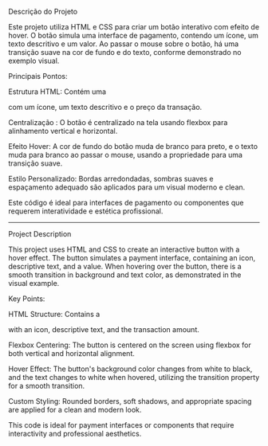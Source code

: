 Descrição do Projeto

Este projeto utiliza HTML e CSS para criar um botão interativo com efeito de hover.
O botão simula uma interface de pagamento, contendo um ícone, um texto descritivo e um valor. 
Ao passar o mouse sobre o botão, há uma transição suave na cor de fundo e do texto, conforme demonstrado no exemplo visual.

Principais Pontos:

Estrutura HTML: Contém uma <div> com um ícone, um texto descritivo e o preço da transação.

Centralização <Flexbox>: O botão é centralizado na tela usando flexbox para alinhamento vertical e horizontal.

Efeito Hover: A cor de fundo do botão muda de branco para preto, e o texto muda para branco ao passar o mouse, usando a propriedade <transition> para uma transição suave.

Estilo Personalizado: Bordas arredondadas, sombras suaves e espaçamento adequado são aplicados para um visual moderno e clean.

Este código é ideal para interfaces de pagamento ou componentes que requerem interatividade e estética profissional.

---------------------------------------------------------------------------------------------------------------------------------------------------------------------------------------------------------------------------------------------------------------------------------------------------------------------------

Project Description

This project uses HTML and CSS to create an interactive button with a hover effect. 
The button simulates a payment interface, containing an icon, descriptive text, and a value. 
When hovering over the button, there is a smooth transition in background and text color, as demonstrated in the visual example.

Key Points:

HTML Structure: Contains a <div> with an icon, descriptive text, and the transaction amount.

Flexbox Centering: The button is centered on the screen using flexbox for both vertical and horizontal alignment.

Hover Effect: The button's background color changes from white to black, and the text changes to white when hovered, utilizing the transition property for a smooth transition.

Custom Styling: Rounded borders, soft shadows, and appropriate spacing are applied for a clean and modern look.

This code is ideal for payment interfaces or components that require interactivity and professional aesthetics.
